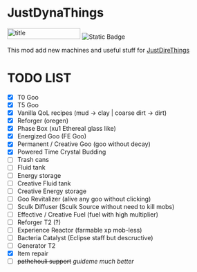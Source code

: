 # JustDynaThings
<p><img src="https://cf.way2muchnoise.eu/versions/1189855.svg" alt="title" width="169" height="25" /> <img src="https://img.shields.io/badge/NeoForge-lime?style=plastic&amp;link=https%3A%2F%2Fneoforged.net%2F" alt="Static Badge" /></p>

This mod add new machines and useful stuff for [JustDireThings](https://legacy.curseforge.com/minecraft/mc-mods/just-dire-things)


# TODO LIST
- [x] T0 Goo
- [x] T5 Goo
- [x] Vanilla QoL recipes (mud -> clay | coarse dirt -> dirt)
- [x] Reforger (oregen)
- [x] Phase Box (xu1 Ethereal glass like)
- [x] Energized Goo (FE Goo)
- [x] Permanent / Creative Goo (goo without decay)
- [x] Powered Time Crystal Budding
- [ ] Trash cans
- [ ] Fluid tank
- [ ] Energy storage
- [ ] Creative Fluid tank
- [ ] Creative Energy storage
- [ ] Goo Revitalizer (alive any goo without clicking)
- [ ] Sculk Diffuser (Sculk Source without need to kill mobs)
- [ ] Effective / Creative Fuel (fuel with high multiplier)
- [ ] Reforger T2 (?)
- [ ] Experience Reactor (farmable xp mob-less)
- [ ] Bacteria Catalyst (Eclipse staff but descructive)
- [ ] Generator T2
- [x] Item repair
- [ ] ~~pathchouli support~~ *guideme much better*
